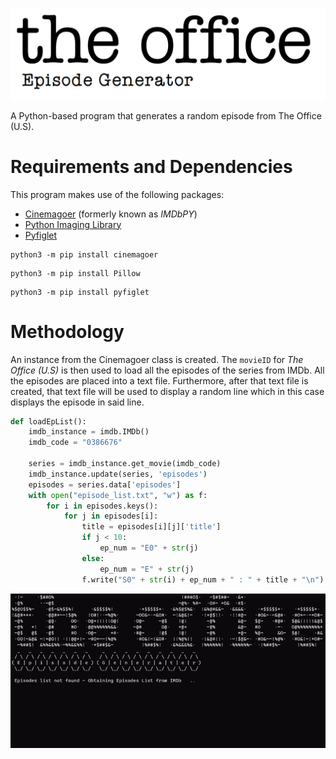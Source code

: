 ![TheOfficeEpisodeGeneratorLogo](gitImages\TheOfficeEpisodeGeneratorLogo.png)

A Python-based program that generates a random episode from The Office (U.S).

# Requirements and Dependencies

This program makes use of the following packages:

- [Cinemagoer](https://github.com/cinemagoer/cinemagoer) (formerly known as *IMDbPY*)
- [Python Imaging Library](https://github.com/python-pillow/Pillow)
- [Pyfiglet](https://github.com/pwaller/pyfiglet)

```pip install cinemagoer
python3 -m pip install cinemagoer
```

```
python3 -m pip install Pillow
```

```
python3 -m pip install pyfiglet
```

# Methodology

An instance from the Cinemagoer class is created. The `movieID` for *The Office (U.S)* is then used to load all the episodes of the series from IMDb. All the episodes are placed into a text file. Furthermore, after that text file is created, that text file will be used to display a random line which in this case displays the episode in said line.

```python
def loadEpList():
    imdb_instance = imdb.IMDb()
    imdb_code = "0386676"

    series = imdb_instance.get_movie(imdb_code)
    imdb_instance.update(series, 'episodes')
    episodes = series.data['episodes']
    with open("episode_list.txt", "w") as f:
        for i in episodes.keys():
            for j in episodes[i]:
                title = episodes[i][j]['title']
                if j < 10:
                    ep_num = "E0" + str(j)
                else:
                    ep_num = "E" + str(j)
                f.write("S0" + str(i) + ep_num + " : " + title + "\n")
```

![loadingDisplaying](gitImages\loadingDisplaying.gif)

